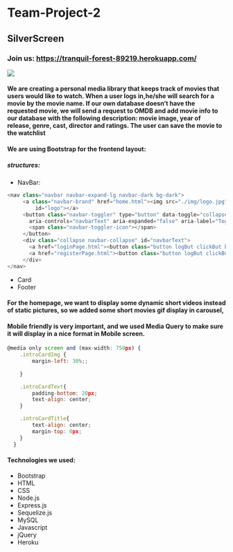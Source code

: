 # Team-Project-2

## SilverScreen

### Join us: https://tranquil-forest-89219.herokuapp.com/

![](app/public/img/homepage3.gif)

#### We are creating a personal media library that keeps track of movies that users would like to watch. When a user logs in,he/she will search for a movie by the movie name. If our own database doesn’t have the requested movie, we will send a request to OMDB and add movie info to our database with the following description: movie image, year of release,  genre, cast, director and ratings. The user can save the movie to the watchlist 

#### We are using Bootstrap for the frontend layout: 

##### structures: 
- NavBar:
``` javascript
<nav class="navbar navbar-expand-lg navbar-dark bg-dark">
     <a class="navbar-brand" href="home.html"><img src="./img/logo.jpg" width="100" height="50" alt="logo"
         id="logo"></a>
     <button class="navbar-toggler" type="button" data-toggle="collapse" data-target="#navbarText"
       aria-controls="navbarText" aria-expanded="false" aria-label="Toggle navigation">
       <span class="navbar-toggler-icon"></span>
     </button>
     <div class="collapse navbar-collapse" id="navbarText">
       <a href="loginPage.html"><button class="button logBut clickBut button4">Sign In</button></a>
       <a href="registerPage.html"><button class="button logBut clickBut button4">Register</button></a>
     </div>
</nav>
```
- Card
- Footer

#### For the homepage, we want to display some dynamic short videos instead of static pictures, so we added some short movies gif display in carousel, 

#### Mobile friendly is very important, and we used Media Query to make sure it will display in a nice format in Mobile screen. 
```javascript
@media only screen and (max-width: 750px) {
    .introCardImg {
        margin-left: 30%;;
  
    }

    .introCardText{
        padding-bottom: 20px;
        text-align: center;
    }

    .introCardTitle{
        text-align: center;
        margin-top: 0px;
    }
  }
  ```

#### Technologies we used:
- Bootstrap
- HTML
- CSS
- Node.js
- Express.js
- Sequelize.js
- MySQL
- Javascript
- jQuery
- Heroku


